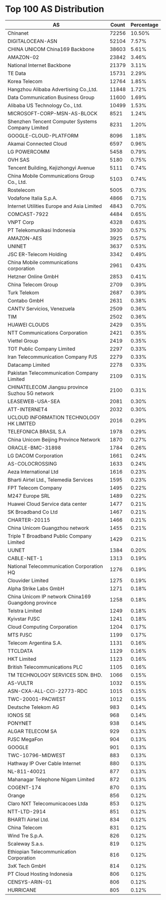 # Top 100 AS Distribution
| AS | Count | Percentage |
|----|----|----|
| Chinanet | 72256 | 10.50% |
| DIGITALOCEAN-ASN | 52104 | 7.57% |
| CHINA UNICOM China169 Backbone | 38603 | 5.61% |
| AMAZON-02 | 23842 | 3.46% |
| National Internet Backbone | 21379 | 3.11% |
| TE Data | 15731 | 2.29% |
| Korea Telecom | 12764 | 1.85% |
| Hangzhou Alibaba Advertising Co.,Ltd. | 11848 | 1.72% |
| Data Communication Business Group | 11600 | 1.69% |
| Alibaba US Technology Co., Ltd. | 10499 | 1.53% |
| MICROSOFT-CORP-MSN-AS-BLOCK | 8521 | 1.24% |
| Shenzhen Tencent Computer Systems Company Limited | 8231 | 1.20% |
| GOOGLE-CLOUD-PLATFORM | 8096 | 1.18% |
| Akamai Connected Cloud | 6597 | 0.96% |
| LG POWERCOMM | 5458 | 0.79% |
| OVH SAS | 5180 | 0.75% |
| Tencent Building, Kejizhongyi Avenue | 5111 | 0.74% |
| China Mobile Communications Group Co., Ltd. | 5103 | 0.74% |
| Rostelecom | 5005 | 0.73% |
| Vodafone Italia S.p.A. | 4866 | 0.71% |
| Internet Utilities Europe and Asia Limited | 4843 | 0.70% |
| COMCAST-7922 | 4484 | 0.65% |
| VNPT Corp | 4328 | 0.63% |
| PT Telekomunikasi Indonesia | 3930 | 0.57% |
| AMAZON-AES | 3925 | 0.57% |
| UNINET | 3637 | 0.53% |
| JSC ER-Telecom Holding | 3342 | 0.49% |
| China Mobile communications corporation | 2961 | 0.43% |
| Hetzner Online GmbH | 2853 | 0.41% |
| China Telecom Group | 2709 | 0.39% |
| Turk Telekom | 2687 | 0.39% |
| Contabo GmbH | 2631 | 0.38% |
| CANTV Servicios, Venezuela | 2509 | 0.36% |
| TIM | 2502 | 0.36% |
| HUAWEI CLOUDS | 2429 | 0.35% |
| NTT Communications Corporation | 2421 | 0.35% |
| Viettel Group | 2419 | 0.35% |
| TOT Public Company Limited | 2297 | 0.33% |
| Iran Telecommunication Company PJS | 2279 | 0.33% |
| Datacamp Limited | 2278 | 0.33% |
| Pakistan Telecommunication Company Limited | 2109 | 0.31% |
| CHINATELECOM Jiangsu province Suzhou 5G network | 2100 | 0.31% |
| LEASEWEB-USA-SEA | 2081 | 0.30% |
| ATT-INTERNET4 | 2032 | 0.30% |
| UCLOUD INFORMATION TECHNOLOGY HK LIMITED | 2016 | 0.29% |
| TELEFONICA BRASIL S.A | 1978 | 0.29% |
| China Unicom Beijing Province Network | 1870 | 0.27% |
| ORACLE-BMC-31898 | 1784 | 0.26% |
| LG DACOM Corporation | 1661 | 0.24% |
| AS-COLOCROSSING | 1633 | 0.24% |
| Aeza International Ltd | 1616 | 0.23% |
| Bharti Airtel Ltd., Telemedia Services | 1595 | 0.23% |
| FPT Telecom Company | 1495 | 0.22% |
| M247 Europe SRL | 1489 | 0.22% |
| Huawei Cloud Service data center | 1477 | 0.21% |
| SK Broadband Co Ltd | 1467 | 0.21% |
| CHARTER-20115 | 1466 | 0.21% |
| China Unicom Guangzhou network | 1455 | 0.21% |
| Triple T Broadband Public Company Limited | 1429 | 0.21% |
| UUNET | 1384 | 0.20% |
| CABLE-NET-1 | 1313 | 0.19% |
| National Telecommunication Corporation HQ | 1276 | 0.19% |
| Clouvider Limited | 1275 | 0.19% |
| Alpha Strike Labs GmbH | 1271 | 0.18% |
| China Unicom IP network China169 Guangdong province | 1258 | 0.18% |
| Telstra Limited | 1249 | 0.18% |
| Kyivstar PJSC | 1241 | 0.18% |
| Cloud Computing Corporation | 1204 | 0.17% |
| MTS PJSC | 1199 | 0.17% |
| Telecom Argentina S.A. | 1131 | 0.16% |
| TTCLDATA | 1129 | 0.16% |
| HKT Limited | 1123 | 0.16% |
| British Telecommunications PLC | 1105 | 0.16% |
| TM TECHNOLOGY SERVICES SDN. BHD. | 1066 | 0.15% |
| AS-VULTR | 1032 | 0.15% |
| ASN-CXA-ALL-CCI-22773-RDC | 1015 | 0.15% |
| TWC-20001-PACWEST | 1012 | 0.15% |
| Deutsche Telekom AG | 983 | 0.14% |
| IONOS SE | 968 | 0.14% |
| PONYNET | 938 | 0.14% |
| ALGAR TELECOM SA | 929 | 0.13% |
| PJSC MegaFon | 904 | 0.13% |
| GOOGLE | 901 | 0.13% |
| TWC-10796-MIDWEST | 883 | 0.13% |
| Hathway IP Over Cable Internet | 880 | 0.13% |
| NL-811-40021 | 877 | 0.13% |
| Mahanagar Telephone Nigam Limited | 872 | 0.13% |
| COGENT-174 | 870 | 0.13% |
| Orange | 856 | 0.12% |
| Claro NXT Telecomunicacoes Ltda | 853 | 0.12% |
| NTT-LTD-2914 | 851 | 0.12% |
| BHARTI Airtel Ltd. | 834 | 0.12% |
| China Telecom | 831 | 0.12% |
| Wind Tre S.p.A. | 826 | 0.12% |
| Scaleway S.a.s. | 819 | 0.12% |
| Ethiopian Telecommunication Corporation | 816 | 0.12% |
| 3xK Tech GmbH | 814 | 0.12% |
| PT Cloud Hosting Indonesia | 806 | 0.12% |
| CENSYS-ARIN-01 | 806 | 0.12% |
| HURRICANE | 805 | 0.12% |
